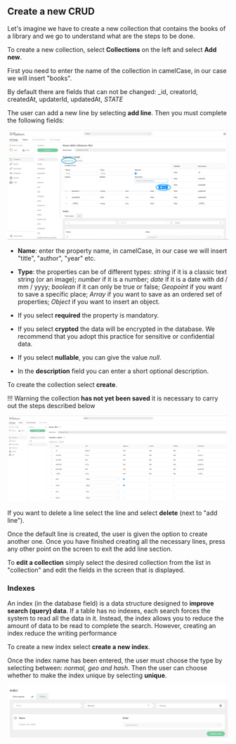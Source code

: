 ## Create a new CRUD
Let's imagine we have to create a new collection that contains the books of a library and we go to understand what are the steps to be done.

To create a new collection, select **Collections** on the left and select **Add new**.

First you need to enter the name of the collection in camelCase, in our case we will insert "books".

By default there are fields that can not be changed: _id, creatorId, createdAt, updaterId, updatedAt, _STATE_

The user can add a new line by selecting **add line**. Then you must complete the following fields:

![Crea-collezione-riga-titolo](img/Crea-collezione-riga-titolo.PNG)

* **Name**: enter the property name, in camelCase, in our case we will insert "title", "author", "year" etc.

* **Type**: the properties can be of different types: *string* if it is a classic text string (or an image); *number* if it is a number; *date* if it is a date with dd / mm / yyyy; *boolean* if it can only be true or false; *Geopoint* if you want to save a specific place; *Array* if you want to save as an ordered set of properties; *Object* if you want to insert an object.

* If you select **required** the property is mandatory.

* If you select **crypted** the data will be encrypted in the database. We recommend that you adopt this practice for sensitive or confidential data.

* If you select **nullable**, you can give the value *null*.

* In the **description** field you can enter a short optional description.

To create the collection select **create**.

!!! Warning
    the collection **has not yet been saved** it is necessary to carry out the steps described below

![tabella_prop](img/tabella_prop.PNG)

If you want to delete a line select the line and select **delete** (next to "add line").

Once the default line is created, the user is given the option to create another one. Once you have finished creating all the necessary lines, press any other point on the screen to exit the add line section.

To **edit a collection** simply select the desired collection from the list in "collection" and edit the fields in the screen that is displayed.

### Indexes
An index (in the database field) is a data structure designed to **improve search (query) data**. If a table has no indexes, each search forces the system to read all the data in it. Instead, the index allows you to reduce the amount of data to be read to complete the search. However, creating an index reduce the writing performance

To create a new index select **create a new index**.

Once the index name has been entered, the user must choose the type by selecting between: *normal, geo and hash*. Then the user can choose whether to make the index unique by selecting **unique**.

![Indice](img/Indice.PNG)
